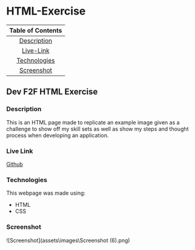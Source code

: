 # HTML-Exercise

| Table of Contents |
| :---: |
|[Description](#description)|
|[Live-Link](#live-link)|
|[Technologies](#technologies)|
|[Screenshot](#screenshot)|

## Dev F2F HTML Exercise

### Description

This is an HTML page made to replicate an example image given as a challenge to show off my skill sets as well as show my steps and thought process when developing an application.

### Live Link

[Github](https://sarsieg.github.io/HTML-Exercise/)

### Technologies

This webpage was made using:
* HTML
* CSS

### Screenshot

![Screenshot](assets\images\Screenshot (6).png)